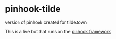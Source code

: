 # pinhook-tilde
version of pinhook created for tilde.town

This is a live bot that runs on the [pinhook framework](https://github.com/archangelic/pinhook)
